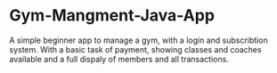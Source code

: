 # Gym-Mangment-Java-App
A simple beginner app to manage a gym, with a login and subscribtion system. 
With a basic task of payment, showing classes and coaches available and a full dispaly of members and all transactions.
